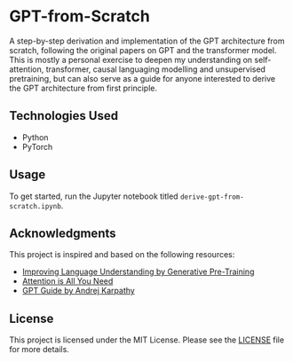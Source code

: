 # GPT-from-Scratch

A step-by-step derivation and implementation of the GPT architecture from scratch, following the original papers on GPT and the transformer model. This is mostly a personal exercise to deepen my understanding on self-attention, transformer, causal languaging modelling and unsupervised pretraining, but can also serve as a guide for anyone interested to derive the GPT architecture from first principle.

## Technologies Used

- Python
- PyTorch

## Usage

To get started, run the Jupyter notebook titled `derive-gpt-from-scratch.ipynb`.

## Acknowledgments

This project is inspired and based on the following resources:

- [Improving Language Understanding by Generative Pre-Training](https://cdn.openai.com/research-covers/language-unsupervised/language_understanding_paper.pdf)
- [Attention is All You Need](https://arxiv.org/abs/1706.03762)
- [GPT Guide by Andrej Karpathy](https://m.youtube.com/watch?v=kCc8FmEb1nY)

## License

This project is licensed under the MIT License. Please see the [LICENSE](LICENSE) file for more details.
